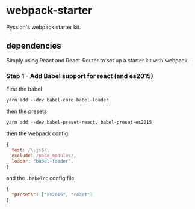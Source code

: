 # webpack-starter

Pyssion's webpack starter kit.

## dependencies

Simply using React and React-Router to set up a starter kit with webpack.

### Step 1 - Add Babel support for react (and es2015)

First the babel

```shell
yarn add --dev babel-core babel-loader
```

then the presets

```shell
yarn add --dev babel-preset-react, babel-preset-es2015
```

then the webpack config

```javascript
{
  test: /\.js$/,
  exclude: /node_modules/,
  loader: "babel-loader",
}
```

and the `.babelrc` config file

```json
{
  "presets": ["es2015", "react"]
}
```


